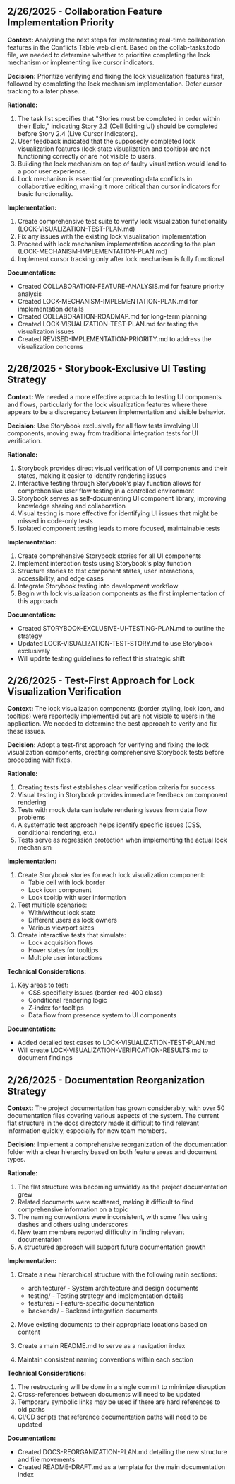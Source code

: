 ## 2/26/2025 - Collaboration Feature Implementation Priority

**Context:** Analyzing the next steps for implementing real-time collaboration features in the Conflicts Table web client. Based on the collab-tasks.todo file, we needed to determine whether to prioritize completing the lock mechanism or implementing live cursor indicators.

**Decision:** Prioritize verifying and fixing the lock visualization features first, followed by completing the lock mechanism implementation. Defer cursor tracking to a later phase.

**Rationale:**

1. The task list specifies that "Stories must be completed in order within their Epic," indicating Story 2.3 (Cell Editing UI) should be completed before Story 2.4 (Live Cursor Indicators).
2. User feedback indicated that the supposedly completed lock visualization features (lock state visualization and tooltips) are not functioning correctly or are not visible to users.
3. Building the lock mechanism on top of faulty visualization would lead to a poor user experience.
4. Lock mechanism is essential for preventing data conflicts in collaborative editing, making it more critical than cursor indicators for basic functionality.

**Implementation:**

1. Create comprehensive test suite to verify lock visualization functionality (LOCK-VISUALIZATION-TEST-PLAN.md)
2. Fix any issues with the existing lock visualization implementation
3. Proceed with lock mechanism implementation according to the plan (LOCK-MECHANISM-IMPLEMENTATION-PLAN.md)
4. Implement cursor tracking only after lock mechanism is fully functional

**Documentation:**

- Created COLLABORATION-FEATURE-ANALYSIS.md for feature priority analysis
- Created LOCK-MECHANISM-IMPLEMENTATION-PLAN.md for implementation details
- Created COLLABORATION-ROADMAP.md for long-term planning
- Created LOCK-VISUALIZATION-TEST-PLAN.md for testing the visualization issues
- Created REVISED-IMPLEMENTATION-PRIORITY.md to address the visualization concerns

## 2/26/2025 - Storybook-Exclusive UI Testing Strategy

**Context:** We needed a more effective approach to testing UI components and flows, particularly for the lock visualization features where there appears to be a discrepancy between implementation and visible behavior.

**Decision:** Use Storybook exclusively for all flow tests involving UI components, moving away from traditional integration tests for UI verification.

**Rationale:**

1. Storybook provides direct visual verification of UI components and their states, making it easier to identify rendering issues
2. Interactive testing through Storybook's play function allows for comprehensive user flow testing in a controlled environment
3. Storybook serves as self-documenting UI component library, improving knowledge sharing and collaboration
4. Visual testing is more effective for identifying UI issues that might be missed in code-only tests
5. Isolated component testing leads to more focused, maintainable tests

**Implementation:**

1. Create comprehensive Storybook stories for all UI components
2. Implement interaction tests using Storybook's play function
3. Structure stories to test component states, user interactions, accessibility, and edge cases
4. Integrate Storybook testing into development workflow
5. Begin with lock visualization components as the first implementation of this approach

**Documentation:**

- Created STORYBOOK-EXCLUSIVE-UI-TESTING-PLAN.md to outline the strategy
- Updated LOCK-VISUALIZATION-TEST-STORY.md to use Storybook exclusively
- Will update testing guidelines to reflect this strategic shift

## 2/26/2025 - Test-First Approach for Lock Visualization Verification

**Context:** The lock visualization components (border styling, lock icon, and tooltips) were reportedly implemented but are not visible to users in the application. We needed to determine the best approach to verify and fix these issues.

**Decision:** Adopt a test-first approach for verifying and fixing the lock visualization components, creating comprehensive Storybook tests before proceeding with fixes.

**Rationale:**

1. Creating tests first establishes clear verification criteria for success
2. Visual testing in Storybook provides immediate feedback on component rendering
3. Tests with mock data can isolate rendering issues from data flow problems
4. A systematic test approach helps identify specific issues (CSS, conditional rendering, etc.)
5. Tests serve as regression protection when implementing the actual lock mechanism

**Implementation:**

1. Create Storybook stories for each lock visualization component:
   - Table cell with lock border
   - Lock icon component
   - Lock tooltip with user information
2. Test multiple scenarios:
   - With/without lock state
   - Different users as lock owners
   - Various viewport sizes
3. Create interactive tests that simulate:
   - Lock acquisition flows
   - Hover states for tooltips
   - Multiple user interactions

**Technical Considerations:**

1. Key areas to test:
   - CSS specificity issues (border-red-400 class)
   - Conditional rendering logic
   - Z-index for tooltips
   - Data flow from presence system to UI components

**Documentation:**

- Added detailed test cases to LOCK-VISUALIZATION-TEST-PLAN.md
- Will create LOCK-VISUALIZATION-VERIFICATION-RESULTS.md to document findings

## 2/26/2025 - Documentation Reorganization Strategy

**Context:** The project documentation has grown considerably, with over 50 documentation files covering various aspects of the system. The current flat structure in the docs directory made it difficult to find relevant information quickly, especially for new team members.

**Decision:** Implement a comprehensive reorganization of the documentation folder with a clear hierarchy based on both feature areas and document types.

**Rationale:**

1. The flat structure was becoming unwieldy as the project documentation grew
2. Related documents were scattered, making it difficult to find comprehensive information on a topic
3. The naming conventions were inconsistent, with some files using dashes and others using underscores
4. New team members reported difficulty in finding relevant documentation
5. A structured approach will support future documentation growth

**Implementation:**

1. Create a new hierarchical structure with the following main sections:

   - architecture/ - System architecture and design documents
   - testing/ - Testing strategy and implementation details
   - features/ - Feature-specific documentation
   - backends/ - Backend integration documents

2. Move existing documents to their appropriate locations based on content
3. Create a main README.md to serve as a navigation index
4. Maintain consistent naming conventions within each section

**Technical Considerations:**

1. The restructuring will be done in a single commit to minimize disruption
2. Cross-references between documents will need to be updated
3. Temporary symbolic links may be used if there are hard references to old paths
4. CI/CD scripts that reference documentation paths will need to be updated

**Documentation:**

- Created DOCS-REORGANIZATION-PLAN.md detailing the new structure and file movements
- Created README-DRAFT.md as a template for the main documentation index
